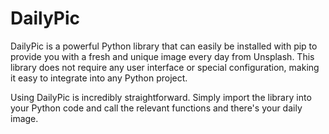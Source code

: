 
# DailyPic

DailyPic is a powerful Python library that can easily be installed with pip to provide you with a fresh and unique image every day from Unsplash. This library does not require any user interface or special configuration, making it easy to integrate into any Python project.

Using DailyPic is incredibly straightforward. Simply import the library into your Python code and call the relevant functions and there's your daily image. 